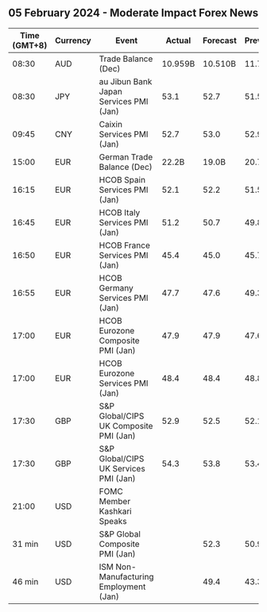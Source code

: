 ## 05 February 2024 - Moderate Impact Forex News

| Time (GMT+8) | Currency | Event | Actual | Forecast | Previous |
|------|----------|-------|--------|----------|----------|
| 08:30 | AUD | Trade Balance (Dec) | 10.959B | 10.510B | 11.764B |
| 08:30 | JPY | au Jibun Bank Japan Services PMI (Jan) | 53.1 | 52.7 | 51.5 |
| 09:45 | CNY | Caixin Services PMI (Jan) | 52.7 | 53.0 | 52.9 |
| 15:00 | EUR | German Trade Balance (Dec) | 22.2B | 19.0B | 20.7B |
| 16:15 | EUR | HCOB Spain Services PMI (Jan) | 52.1 | 52.2 | 51.5 |
| 16:45 | EUR | HCOB Italy Services PMI (Jan) | 51.2 | 50.7 | 49.8 |
| 16:50 | EUR | HCOB France Services PMI (Jan) | 45.4 | 45.0 | 45.7 |
| 16:55 | EUR | HCOB Germany Services PMI (Jan) | 47.7 | 47.6 | 49.3 |
| 17:00 | EUR | HCOB Eurozone Composite PMI (Jan) | 47.9 | 47.9 | 47.6 |
| 17:00 | EUR | HCOB Eurozone Services PMI (Jan) | 48.4 | 48.4 | 48.8 |
| 17:30 | GBP | S&P Global/CIPS UK Composite PMI (Jan) | 52.9 | 52.5 | 52.1 |
| 17:30 | GBP | S&P Global/CIPS UK Services PMI (Jan) | 54.3 | 53.8 | 53.4 |
| 21:00 | USD | FOMC Member Kashkari Speaks |  |  |  |
| 31 min | USD | S&P Global Composite PMI (Jan) |  | 52.3 | 50.9 |
| 46 min | USD | ISM Non-Manufacturing Employment (Jan) |  | 49.4 | 43.3 |
